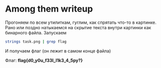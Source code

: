 # Among them writeup
Прогоняем по всем утилиткам, гуглим, как спрятать что-то в картинке. Рано или поздно натыкаемся на скрытие текста внутри картинки как бинарного файла. Запускаем

```sh
strings task.png | grep flag
```

И получаем флаг (он лежит в самом конце файла)

Флаг: **flag{d0_y0u_f33l_l1k3_4_5py?}**